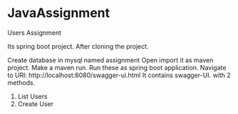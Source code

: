 # JavaAssignment
Users Assignment

Its spring boot project.
After cloning the project.

Create database in mysql named assignment
Open import it as maven project.
Make a maven run.
Run these as spring boot application.
Navigate to URl: http://localhost:8080/swagger-ui.html
It contains swagger-UI.
with 2 methods.
1. List Users
2. Create User
